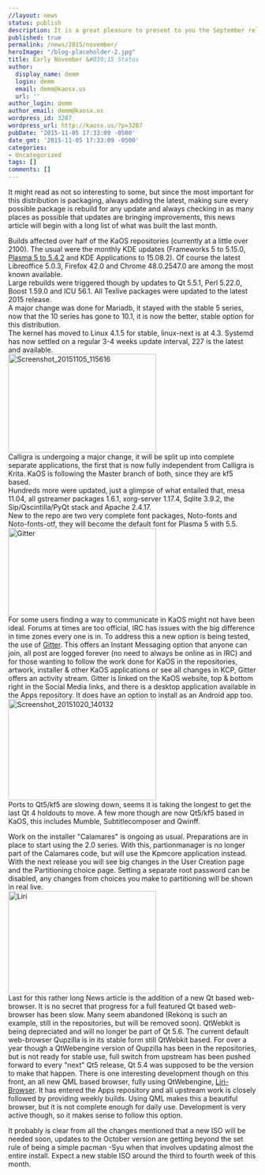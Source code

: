 ```yaml
---
//layout: news
status: publish
description: It is a great pleasure to present to you the September release of a new stable ISO.
published: true
permalink: /news/2015/november/
heroImage: "/blog-placeholder-2.jpg"
title: Early November &#039;15 Status
author:
  display_name: demm
  login: demm
  email: demm@kaosx.us
  url: ''
author_login: demm
author_email: demm@kaosx.us
wordpress_id: 3287
wordpress_url: http://kaosx.us/?p=3287
pubDate: '2015-11-05 17:33:09 -0500'
date_gmt: '2015-11-05 17:33:09 -0500'
categories:
- Uncategorized
tags: []
comments: []
---
```

<p>It might read as not so interesting to some, but since the most important for this distribution is packaging, always adding the latest, making sure every possible package is rebuild for any update and always checking in as many places as possible that updates are bringing improvements, this news article will begin with a long list of what was built the last month.</p>
<p>Builds affected over half of the KaOS repositories (currently at a little over 2100).  The usual were the monthly KDE updates (Frameworks 5 to 5.15.0, <a  class="fancybox-iframe" href="https://www.kde.org/announcements/plasma-5.4.2.php">Plasma 5 to 5.4.2</a> and KDE Applications to 15.08.2).  Of course the latest Libreoffice 5.0.3, Firefox 42.0 and Chrome 48.0.2547.0 are among the most known available.<br />
Large rebuilds were triggered though by updates to Qt 5.5.1, Perl 5.22.0, Boost 1.59.0 and ICU 56.1.  All Texlive packages were updated to the latest 2015 release.<br />
A major change was done for Mariadb, it stayed with the stable 5 series, now that the 10 series has gone to 10.1, it is now the better, stable option for this distribution.<br />
The kernel has moved to Linux 4.1.5 for stable, linux-next is at 4.3.  Systemd has now settled on a regular 3-4 weeks update interval, 227 is the latest and available.<br />
<a href="http://kaosx.us/wp-content/uploads/2015/11/Screenshot_20151105_115616.png"><img src="http://kaosx.us/wp-content/uploads/2015/11/Screenshot_20151105_115616-300x200.png" alt="Screenshot_20151105_115616" width="300" height="200" class="alignleft size-medium wp-image-3291" /></a><br />
Calligra is undergoing a major change, it will be split up into complete separate applications, the first that is now fully independent from Calligra is Krita.  KaOS is following the Master branch of both, since they are kf5 based.<br />
Hundreds more were updated, just a glimpse of what entailed that, mesa 11.04, all gstreamer packages 1.6.1, xorg-server 1.17.4, Sqlite 3.9.2, the Sip/Qscintilla/PyQt stack and Apache 2.4.17.<br />
New to the repo are two very complete font packages, Noto-fonts and Noto-fonts-otf, they will become the default font for Plasma 5 with 5.5.<br />
<a href="http://kaosx.us/wp-content/uploads/2015/11/Screenshot_20151029_155351.png"><img src="http://kaosx.us/wp-content/uploads/2015/11/Screenshot_20151029_155351-300x177.png" alt="Gitter" width="300" height="177" class="alignright size-medium wp-image-3293" /></a><br />
For some users finding a way to communicate in KaOS might not have been ideal. Forums at times are too official, IRC has issues with the big difference in time zones every one is in.  To address this a new option is being tested, the use of <a  class="fancybox-iframe" href="https://gitter.im/KaOSx/KaOS/">Gitter</a>.  This offers an Instant Messaging option that anyone can join, all post are logged forever (no need to always be online as in IRC) and for those wanting to follow the work done for KaOS in the repositories, artwork, installer & other KaOS applications or see all changes in KCP, Gitter offers an activity stream.  Gitter is linked on the KaOS website, top & bottom right in the Social Media links, and there is a desktop application available in the Apps repository.  It does have an option to install as an Android app too.<br />
<a href="http://kaosx.us/wp-content/uploads/2015/11/Screenshot_20151020_140132.png"><img src="http://kaosx.us/wp-content/uploads/2015/11/Screenshot_20151020_140132-300x205.png" alt="Screenshot_20151020_140132" width="300" height="205" class="alignleft size-medium wp-image-3295" /></a><br />
Ports to Qt5/kf5 are slowing down, seems it is taking the longest to get the last Qt 4 holdouts to move. A few more though are now Qt5/kf5 based in KaOS, this includes Mumble, Subtitlecomposer and Qwinff.</p>
<p>Work on the installer "Calamares" is ongoing as usual.  Preparations are in place to start using the 2.0 series.  With this, partionmanager is no longer part of the Calamares code, but will use the Kpmcore application instead.  With the next release you will see big changes in the User Creation page and the Partitioning choice page.  Setting a separate root password can be disabled, any changes from choices you make to partitioning will be shown in real live.<br />
<a href="http://kaosx.us/wp-content/uploads/2015/11/Screenshot_20151022_132747.png"><img src="http://kaosx.us/wp-content/uploads/2015/11/Screenshot_20151022_132747-300x208.png" alt="Liri" width="300" height="208" class="alignright size-medium wp-image-3299" /></a><br />
Last for this rather long News article is the addition of a new Qt based web-browser.  It is no secret that progress for a full featured Qt based web-browser has been slow.  Many seem abandoned (Rekonq is such an example, still in the repositories, but will be removed soon).  QtWebkit is being depreciated and will no longer be part of Qt 5.6.  The current default web-browser Qupzilla is in its stable form still QtWebkit based.  For over a year though a QtWebengine version of Qupzilla has been in the repositories, but is not ready for stable use, full switch from upstream has been pushed forward to every "next" Qt5 release, Qt 5.4 was supposed to be the version to make that happen.  There is one interesting development though on this front, an all new QML based browser, fully using QtWebengine, <a  class="fancybox-iframe" href="http://liriproject.me/browser/index.html#discover">Liri-Browser</a>.  It has entered the Apps repository and all upstream work is closely followed by providing weekly builds.  Using QML makes this a beautiful browser, but it is not complete enough for daily use.  Development is very active though, so it makes sense to follow this option.</p>
<p>It probably is clear from all the changes mentioned that a new ISO will be needed soon, updates to the October version are getting beyond the set rule of being a simple pacman -Syu when that involves updating almost the entire install.  Expect a new stable ISO around the third to fourth week of this month.</p>
